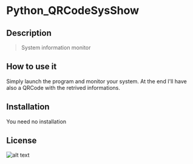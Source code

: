 # Python_QRCodeSysShow
## **Description**
>System information monitor
## **How to use it**
Simply launch the program and monitor your system.
At the end I'll have also a QRCode with the retrived informations.
## **Installation**
You need no installation
## **License**
![alt text](https://upload.wikimedia.org/wikipedia/commons/thumb/9/97/CC_some_rights_reserved_new_2.svg/220px-CC_some_rights_reserved_new_2.svg.png)

